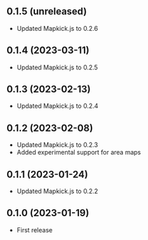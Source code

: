 ## 0.1.5 (unreleased)

- Updated Mapkick.js to 0.2.6

## 0.1.4 (2023-03-11)

- Updated Mapkick.js to 0.2.5

## 0.1.3 (2023-02-13)

- Updated Mapkick.js to 0.2.4

## 0.1.2 (2023-02-08)

- Updated Mapkick.js to 0.2.3
- Added experimental support for area maps

## 0.1.1 (2023-01-24)

- Updated Mapkick.js to 0.2.2

## 0.1.0 (2023-01-19)

- First release
